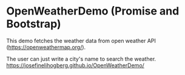 # OpenWeatherDemo (Promise and Bootstrap)

This demo fetches the weather data from open weather API (https://openweathermap.org/). 

The user can just write a city's name to search the weather.
https://josefinelihogberg.github.io/OpenWeatherDemo/
